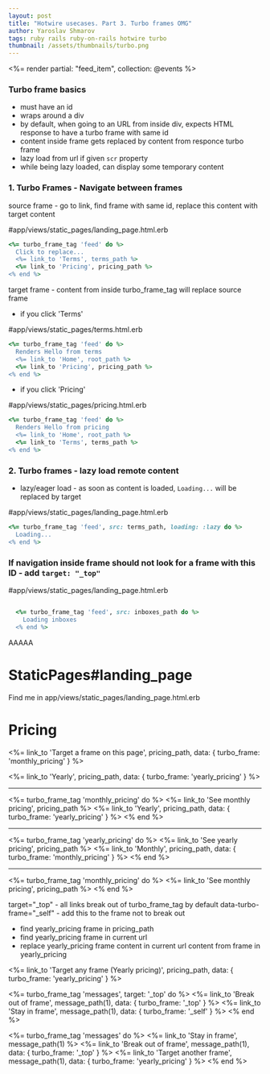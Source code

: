```yaml
---
layout: post
title: "Hotwire usecases. Part 3. Turbo frames OMG"
author: Yaroslav Shmarov
tags: ruby rails ruby-on-rails hotwire turbo
thumbnail: /assets/thumbnails/turbo.png
---
```

  <%= render partial: "feed_item", collection: @events %>
### Turbo frame basics

* must have an id
* wraps around a div
* by default, when going to an URL from inside div, expects HTML response to have a turbo frame with same id
* content inside frame gets replaced by content from responce turbo frame
* lazy load from url if given `scr` property
* while being lazy loaded, can display some temporary content

### 1. Turbo Frames - Navigate between frames

source frame - go to link, find frame with same id, replace this content with target content

#app/views/static_pages/landing_page.html.erb
```ruby
<%= turbo_frame_tag 'feed' do %>
  Click to replace...
  <%= link_to 'Terms', terms_path %>
  <%= link_to 'Pricing', pricing_path %>
<% end %>
```

target frame - content from inside turbo_frame_tag will replace source frame

* if you click 'Terms'

#app/views/static_pages/terms.html.erb
```ruby
<%= turbo_frame_tag 'feed' do %>
  Renders Hello from terms
  <%= link_to 'Home', root_path %>
  <%= link_to 'Pricing', pricing_path %>
<% end %>
```

* if you click 'Pricing'

#app/views/static_pages/pricing.html.erb
```ruby
<%= turbo_frame_tag 'feed' do %>
  Renders Hello from pricing
  <%= link_to 'Home', root_path %>
  <%= link_to 'Terms', terms_path %>
<% end %>
```

### 2. Turbo frames - lazy load remote content

* lazy/eager load - as soon as content is loaded, `Loading...` will be replaced by target

#app/views/static_pages/landing_page.html.erb
```ruby
<%= turbo_frame_tag 'feed', src: terms_path, loading: :lazy do %>
  Loading...
<% end %>
```

### If navigation inside frame should not look for a frame with this ID - add `target: "_top"`
#app/views/static_pages/landing_page.html.erb
```ruby

  <%= turbo_frame_tag 'feed', src: inboxes_path do %>
    Loading inboxes
  <% end %>
```







AAAAA


<h1>StaticPages#landing_page</h1>
<p>Find me in app/views/static_pages/landing_page.html.erb</p>

<h1>Pricing</h1>

<%= link_to 'Target a frame on this page', pricing_path, data: { turbo_frame: 'monthly_pricing' } %>

<%= link_to 'Yearly', pricing_path, data: { turbo_frame: 'yearly_pricing' } %>
<hr>
<%= turbo_frame_tag 'monthly_pricing' do %>
  <%= link_to 'See monthly pricing', pricing_path %>
  <%= link_to 'Yearly', pricing_path, data: { turbo_frame: 'yearly_pricing' } %>
<% end %>
<hr>
<%= turbo_frame_tag 'yearly_pricing' do %>
  <%= link_to 'See yearly pricing', pricing_path %>
  <%= link_to 'Monthly', pricing_path, data: { turbo_frame: 'monthly_pricing' } %>
<% end %>

<hr>
<!-- 
  By default any link inside a frame will look for 
-->
<%= turbo_frame_tag 'monthly_pricing' do %>
  <%= link_to 'See monthly pricing', pricing_path %>
<% end %>

target="_top" - all links break out of turbo_frame_tag by default
data-turbo-frame="_self" - add this to the frame not to break out

* find yearly_pricing frame in pricing_path
* find yearly_pricing frame in current url
* replace yearly_pricing frame content in current url content from frame in yearly_pricing

<%= link_to 'Target any frame (Yearly pricing)', pricing_path, data: { turbo_frame: 'yearly_pricing' } %>


<%= turbo_frame_tag 'messages', target: '_top' do %>
  <%= link_to 'Break out of frame', message_path(1), data: { turbo_frame: '_top' } %>
  <%= link_to 'Stay in frame', message_path(1), data: { turbo_frame: '_self' } %>
<% end %>

<%= turbo_frame_tag 'messages' do %>
  <%= link_to 'Stay in frame', message_path(1) %>
  <%= link_to 'Break out of frame', message_path(1), data: { turbo_frame: '_top' } %>
  <%= link_to 'Target another frame', message_path(1), data: { turbo_frame: 'yearly_pricing' } %>
<% end %>
